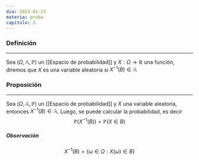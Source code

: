 ```yaml
---
dia: 2023-01-23
materia: proba
capitulo: 2
---
```

### Definición
---
Sea $(\Omega, \mathbb{A}, \mathbb{P})$ un [[Espacio de probabilidad]] y $X : \Omega \to \mathbb{R}$ una función, diremos que $X$ es una variable aleatoria si $X^{-1}(B) \in \mathbb{A}$


### Proposición
---
Sea $(\Omega, \mathbb{A}, \mathbb{P})$ un [[Espacio de probabilidad]] y $X$ una variable aleatoria, entonces $X^{-1}(B) \in \mathbb{A}$. Luego, se puede calcular la probabilidad, es decir
$$ \mathbb{P}(X^{-1}(B)) = \mathbb{P}(X \in B) $$
##### Observación
$$ X^{-1}(B) = \{ \omega \in \Omega : X(\omega) \in B \} $$
